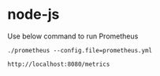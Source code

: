 # node-js

Use below command to run Prometheus
```
./prometheus --config.file=prometheus.yml
```
```
http://localhost:8080/metrics
```
